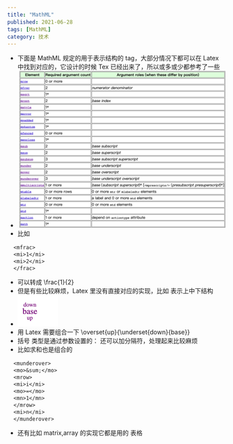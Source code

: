 ```yaml
---
title: "MathML"
published: 2021-06-28
tags: [MathML]
category: 技术
---
```


- 下面是 MathML 规定的用于表示结构的 tag，大部分情况下都可以在 Latex 中找到对应的，它设计的时候 Tex 已经出来了，所以或多或少都参考了一些
- ![img.png](img.png)
- 比如
```
  <mfrac>
  <mi>1</mi>
  <mi>2</mi>
  </frac>
 ```
- 可以转成 \frac{1}{2} 
- 但是有些比较麻烦，Latex 里没有直接对应的实现，比如 <msubsup> 表示上中下结构
- ![img_1.png](img_1.png)
- 用 Latex 需要组合一下 \overset{up}{\underset{down}{base}}
- 括号 <mfenced> 类型是通过参数设置的：<mfenced open="|" close=">"></mfenced> 还可以加分隔符，处理起来比较麻烦
- 比如求和也是组合的
```
  <munderover>
  <mo>&sum;</mo>
  <mrow>
  <mi>i</mi>
  <mo>=</mo>
  <mn>1</mn>
  </mrow>
  <mi>n</mi>
  </munderover>
```
- 还有比如 matrix,array 的实现它都是用的 表格
